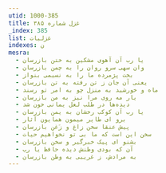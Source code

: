 ```yaml
---
utid: 1000-385
title: غزل شماره ۳۸۵
_index: 385
list: غزلیات
indexes: ن
mesra:
  - یا رب آن آهوی مشکین به ختن بازرسان
  - وان سهی سرو روان را به چمن بازرسان
  - بخت پژمرده ما را به نسیمی بنواز
  - یعنی آن جان ز تن رفته به تن بازرسان
  - ماه و خورشید به منزل چو به امر تو رسند
  - یار مه روی مرا نیز به من بازرسان
  - دیده‌ها در طلب لعل یمانی خون شد
  - یا رب آن کوکب رخشان به یمن بازرسان
  - برو ای طایر میمون همایون آثار
  - پیش عنقا سخن زاغ و زَغن بازرسان
  - سخن این است که ما بی تو نخواهیم حیات
  - بشنو ای پیک خبرگیر و سخن بازرسان
  - آن که بودی وطنش دیده حافظ یا رب
  - به مرادش، ز غریبی به وطن بازرسان
---
```

